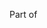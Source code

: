 Part of <!-- 
  Only for standalone PRs without Jira issue in the PR title: 
    * Replace this comment with Epic ID to create a new Task in Jira
    * Replace this comment with Issue ID to create a new Sub-Task in Jira
    * Ignore or delete this note to create a new Task in Jira without a parent 
-->
